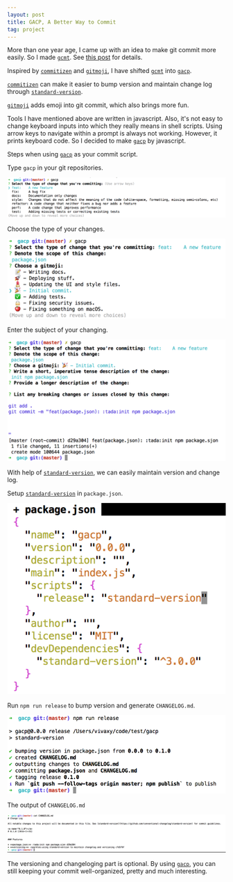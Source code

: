 ```yaml
---
layout: post
title: GACP, A Better Way to Commit
tag: project
---
```


More than one year age, I came up with an idea to make git commit more easily. So I made [`gcmt`](https://github.com/vivaxy/gcmt). See [this post](/2015/08/23/git-commit-script.html) for details.

Inspired by [`commitizen`](https://github.com/commitizen/cz-cli) and [`gitmoji`](https://github.com/carloscuesta/gitmoji-cli), I have shifted [`gcmt`](https://github.com/vivaxy/gcmt) into [`gacp`](https://github.com/vivaxy/gacp).

[`commitizen`](https://github.com/commitizen/cz-cli) can make it easier to bump version and maintain change log through [`standard-version`](https://github.com/conventional-changelog/standard-version).

[`gitmoji`](https://github.com/carloscuesta/gitmoji-cli) adds emoji into git commit, which also brings more fun.

Tools I have mentioned above are written in javascript. Also, it's not easy to change keyboard inputs into which they really means in shell scripts. Using arrow keys to navigate within a prompt is always not working. However, it prints keyboard code. So I decided to make [`gacp`](https://github.com/vivaxy/gacp) by javascript.

Steps when using [`gacp`](https://github.com/vivaxy/gacp) as your commit script.

Type `gacp` in your git repositories.

![gacp-type](/image/2016-11-26-gacp/gacp-01.png)

Choose the type of your changes.

![gacp-emoji](/image/2016-11-26-gacp/gacp-02.png)

Enter the subject of your changing.

![gacp-commit](/image/2016-11-26-gacp/gacp-03.png)

With help of [`standard-version`](https://github.com/conventional-changelog/standard-version), we can easily maintain version and change log.

Setup [`standard-version`](https://github.com/conventional-changelog/standard-version) in `package.json`.

![gacp-standard-version](/image/2016-11-26-gacp/gacp-04.png)

Run `npm run release` to bump version and generate `CHANGELOG.md`.

![gacp-release](/image/2016-11-26-gacp/gacp-05.png)

The output of `CHANGELOG.md`

![gacp-change-log](/image/2016-11-26-gacp/gacp-06.png)

The versioning and changeloging part is optional. By using [`gacp`](https://github.com/vivaxy/gacp), you can still keeping your commit well-organized, pretty and much interesting.
